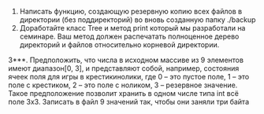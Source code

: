 1. Написать функцию, создающую резервную копию всех файлов в директории
   (без поддиректорий) во вновь созданную папку ./backup
2. Доработайте класс Tree и метод print который мы разработали на семинаре.
   Ваш метод должен распечатать полноценное дерево директорий и файлов относительно
   корневой директории.


3***. Предположить, что числа в исходном массиве из 9 элементов имеют
диапазон[0, 3], и представляют собой, например, состояния ячеек поля для
игры в крестикинолики, где 0 – это пустое поле, 1 – это поле с крестиком,
2 – это поле с ноликом,
3 – резервное значение. Такое предположение позволит хранить в одном числе
типа int всё поле 3х3. Записать в файл 9 значений так,
чтобы они заняли три байта